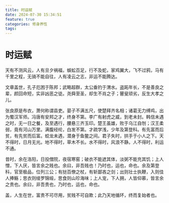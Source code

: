 ```yaml
---
title: 时运赋
date: 2024-07-30 15:34:51
feature: true
categories: 修身养性
tags: 
---
```

# 时运赋

天有不测风云，人有旦夕祸福，蜈蚣百足，行不及蛇，家鸡翼大，飞不过鸦，马有千里之程，无骑不能自往，人有凌云之志，非运不能腾达。

文章盖世，孔子厄困于陈邦；武略超群，太公垂钓于渭水。盗跖年长，不是善良之辈，颜回命短，实非凶恶之徒。尧舜至圣，却生不肖之子；瞽叟顽劣，反生大孝之儿。

张良原是布衣，萧何称谓县吏。晏子不满五尺，使楚拜齐名相；诸葛无力缚鸡，出为蜀汉军师。冯唐有安邦之才，终身不第。李广有射虎之威，到老未封。韩信未遇之时，无一日之餐，及至遇行，腰悬三齐玉印。楚王虽雄，败于乌江自刎；汉王柔弱，竟有河山万里。满腹经纶，白发不第。才疏学浅，少年及第登科。有先富而后贫，有先贫而后富。蛟龙未遇，潜身于鱼鳖之间。君子失时，拱手于小人之下。天不得时，日月无光。地不得时，草木不长。水不得时，风浪不静。人不得时，利运不通。

昔时，余在洛阳，日投僧院，夜宿寒窑；破衣不能遮其体，淡粥不能充其饥；上人憎，下人厌，皆言余之贱也。余曰，非吾贱也！乃时也，运也，命也。余及第登科，官至极品，位列三公；有挞百僚之杖，有斩鄙吝之剑；出则壮士执鞭，入则佳人捧觞；思衣则绫罗锦缎，思食则山珍海味；上人宠，下人拥，人皆仰慕，皆言余之贵也。余曰，非吾贵也，乃时也，运也，命也。

盖，人生在世，富贵不可尽用，贫贱不可自欺；此乃天地循环，终而复始者也。